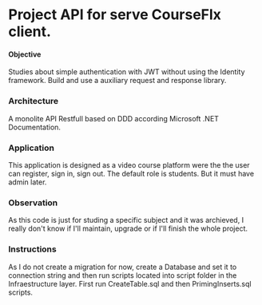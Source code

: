 # Project API for serve CourseFlx client.

#### Objective
Studies about simple authentication with JWT without using the Identity framework.
Build and use a auxiliary request and response library.

### Architecture
A monolite API Restfull based on DDD according Microsoft .NET Documentation.

###  Application
This application is designed as a video course platform were the the user can register, sign in, sign out. The default role is students. But it must have admin later.

### Observation
As this code is just for studing a specific subject and it was archieved, I really don't know if I'll maintain, upgrade or if I'll finish the whole project.

### Instructions
As I do not create a migration for now, create a Database and set it to connection string and then run scripts located into script folder in the Infraestructure layer. 
First run CreateTable.sql and then PrimingInserts.sql scripts.
